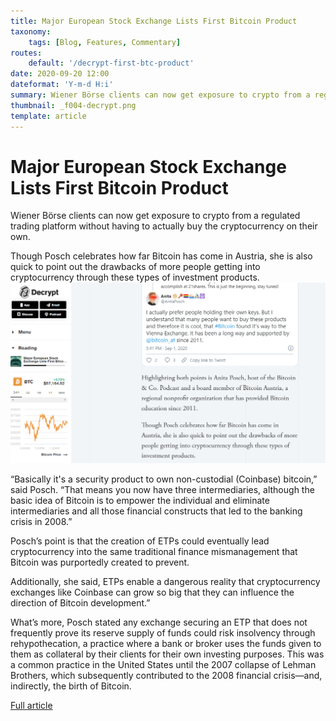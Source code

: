 ```yaml
---
title: Major European Stock Exchange Lists First Bitcoin Product
taxonomy:
    tags: [Blog, Features, Commentary]
routes:
    default: '/decrypt-first-btc-product'
date: 2020-09-20 12:00
dateformat: 'Y-m-d H:i'
summary: Wiener Börse clients can now get exposure to crypto from a regulated trading platform without having to actually buy the cryptocurrency on their own.
thumbnail: _f004-decrypt.png
template: article
---
```



# Major European Stock Exchange Lists First Bitcoin Product

Wiener Börse clients can now get exposure to crypto from a regulated trading platform without having to actually buy the cryptocurrency on their own.

Though Posch celebrates how far Bitcoin has come in Austria, she is also quick to point out the drawbacks of more people getting into cryptocurrency through these types of investment products.
[![Wiener Börse lists BTC](_f004-decrypt.png)](https://decrypt.co/40517/major-european-stock-exchange-lists-first-bitcoin-product)

“Basically it's a security product to own non-custodial (Coinbase) bitcoin,” said Posch. “That means you now have three intermediaries, although the basic idea of Bitcoin is to empower the individual and eliminate intermediaries and all those financial constructs that led to the banking crisis in 2008.”

Posch’s point is that the creation of ETPs could eventually lead cryptocurrency into the same traditional finance mismanagement that Bitcoin was purportedly created to prevent.

Additionally, she said, ETPs enable a dangerous reality that cryptocurrency exchanges like Coinbase can grow so big that they can influence the direction of Bitcoin development.”

What’s more, Posch stated any exchange securing an ETP that does not frequently prove its reserve supply of funds could risk insolvency through rehypothecation, a practice where a bank or broker uses the funds given to them as collateral by their clients for their own investing purposes. This was a common practice in the United States until the 2007 collapse of Lehman Brothers, which subsequently contributed to the 2008 financial crisis—and, indirectly, the birth of Bitcoin.

[Full article](https://decrypt.co/40517/major-european-stock-exchange-lists-first-bitcoin-product)
